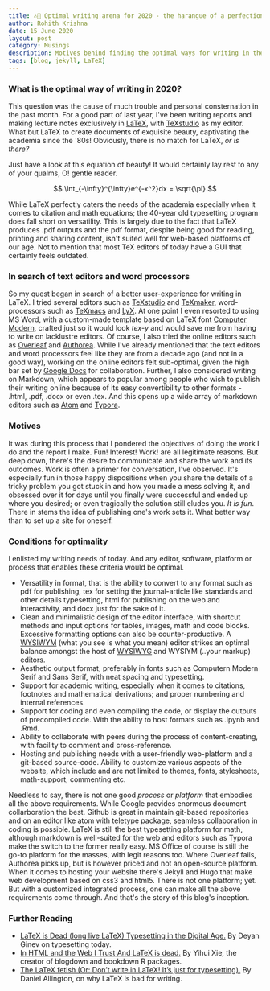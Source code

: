 ```yaml
---
title: ✍🏽 Optimal writing arena for 2020 - the harangue of a perfectionist
author: Rohith Krishna
date: 15 June 2020
layout: post
category: Musings
description: Motives behind finding the optimal ways for writing in the digital age.
tags: [blog, jekyll, LaTeX]
---
```




### What is the optimal way of writing in 2020?

This question was the cause of much trouble and personal consternation in the past month. For a good part of last year, I've been writing reports and making lecture notes exclusively in [LaTeX](https://www.latex-project.org/), with [TeXstudio](https://texstudio.org/) as my editor. What but LaTeX to create documents of exquisite beauty, captivating the academia since the '80s! Obviously, there is no match for LaTeX, *or is there?*

Just have a look at this equation of beauty! It would certainly lay rest to any of your qualms, O! gentle reader.

$$
\int_{-\infty}^{\infty}e^{-x^2}dx = \sqrt{\pi}
$$

While LaTeX perfectly caters the needs of the academia especially when it comes to citation and math equations; the 40-year old typesetting program does fall short on versatility. This is largely due to the fact that LaTeX produces .pdf outputs and the pdf format, despite being good for reading, printing and sharing content, isn't suited well for web-based platforms of our age. Not to mention that most TeX editors of today have a GUI that certainly feels outdated.


### In search of text editors and word processors

So my quest began in search of a better user-experience for writing in LaTeX. I tried several editors such as [TeXstudio](https://texstudio.org/) and [TeXmaker](https://www.xm1math.net/texmaker/), word-processors such as [TeXmacs](http://www.texmacs.org/tmweb/home/welcome.en.html) and [LyX](https://www.lyx.org/). At one point I even resorted to using MS Word, with a custom-made template based on LaTeX font [Computer Modern](https://www.fontsquirrel.com/fonts/computer-modern), crafted just so it would look *tex-y* and would save me from having to write on lacklustre editors. Of course, I also tried the online editors such as [Overleaf](https://www.overleaf.com/) and [Authorea](https://www.authorea.com/).  While I've already mentioned that the text editors and word processors feel like they are from a decade ago (and not in a good way), working on the online editors felt sub-optimal, given the high bar set by [Google Docs](https://docs.google.com/) for collaboration. Further, I also considered writing on Markdown, which appears to popular among people who wish to publish their writing online because of its easy convertibility to other formats - .html, .pdf, .docx or even .tex. And this opens up a wide array of markdown editors such as [Atom](https://atom.io/) and [Typora](https://typora.io/).

### Motives

It was during this process that I pondered the objectives of doing the work I do and the report I make. Fun! Interest! Work! are all legitimate reasons. But deep down, there's the desire to communicate and share the work and its outcomes. Work is often a primer for conversation, I've observed. It's especially fun in those happy dispositions when you share the details of a tricky problem you got stuck in and how you made a mess solving it, and obsessed over it for days until you finally were successful and ended up where you desired; or even tragically the solution still eludes you. *It is fun*. There in stems the idea of publishing one's work sets it. What better way than to set up a site for oneself.


### Conditions for optimality

I enlisted my writing needs of today. And any editor, software, platform or process that enables these criteria would be optimal.

- Versatility in format, that is the ability to convert to any format such as pdf for publishing, tex for setting the journal-article like standards and other details typesetting, html for publishing on the web and interactivity, and docx just for the sake of it.
- Clean and minimalistic design of the editor interface, with shortcut methods and input options for tables, images, math and code blocks. Excessive formatting options can also be counter-productive. A [WYSIWYM](https://en.wikipedia.org/wiki/WYSIWYM) (what you see is what you mean) editor strikes an optimal balance amongst the host of [WYSIWYG](https://en.wikipedia.org/wiki/WYSIWYG) and WYSIYM (..your markup) editors.
- Aesthetic output format, preferably in fonts such as Computern Modern Serif and Sans Serif, with neat spacing and typesetting.
- Support for academic writing, especially when it comes to citations, footnotes and mathematical derivations; and proper numbering and internal references.
- Support for coding and even compiling the code, or display the outputs of precompiled code. With the ability to host formats such as .ipynb and .Rmd.
- Ability to collaborate with peers during the process of content-creating, with facility to comment and cross-reference.
- Hosting and publishing needs with a user-friendly web-platform and a git-based source-code. Ability to customize various aspects of the website, which include and are not limited to themes, fonts, stylesheets, math-support, commenting etc.

Needless to say, there is not one good *process* or *platform* that embodies all the above requirements. While Google provides enormous document collarboration the best. Github is great in maintain git-based repositories and on an editor like atom with teletype package, seamless collaboration in coding is possible. LaTeX is still the best typesetting platform for math, although markdown is well-suited for the web and editors such as Typora make the switch to the former really easy. MS Office of course is still the go-to platform for the masses, with legit reasons too. Where Overleaf fails, Authorea picks up, but is however priced and not an open-source platform. When it comes to hosting your website there's Jekyll and Hugo that make web development based on css3 and html5. There is not one platform; yet. But with a customized integrated process, one can make all the above requirements come through. And that's the story of this blog's inception.


### Further Reading

- [LaTeX is Dead (long live LaTeX) Typesetting in the Digital Age.](https://www.authorea.com/users/5713/articles/19359-latex-is-dead-long-live-latex-typesetting-in-the-digital-age) By Deyan Ginev on typesetting today.
- [In HTML and the Web I Trust And LaTeX is dead.](https://yihui.org/en/2018/07/in-html-i-trust/)  By Yihui Xie, the creator of blogdown and bookdown R packages.
- [The LaTeX fetish (Or: Don’t write in LaTeX! It’s just for typesetting).](http://www.danielallington.net/2016/09/the-latex-fetish/)  By Daniel Allington, on why LaTeX is bad for writing.
